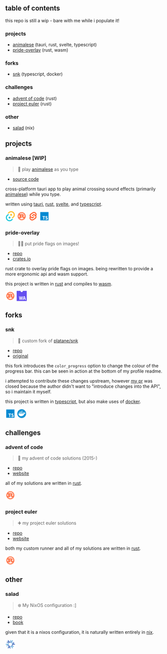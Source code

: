 ## table of contents

this repo is still a wip - bare with me while i populate it!

### projects

- [animalese](#animalese) (tauri, rust, svelte, typescript)
- [pride-overlay](#pride-overlay) (rust, wasm)

### forks

- [snk](#snk) (typescript, docker)

### challenges

- [advent of code](#advent-of-code) (rust)
- [project euler](#project-euler) (rust)

### other

- [salad](#salad) (nix)

## projects

### animalese [WIP]

> 🔔 play [animalese](https://nookipedia.com/wiki/Animalese) as you type

- [source code](https://github.com/isitreallyalive/animalese)

cross-platform tauri app to play animal crossing sound effects (primarily [animalese](https://nookipedia.com/wiki/Animalese)) while you type.

written using [tauri](https://tauri.app), [rust](https://rust-lang.org), [svelte](https://svelte.dev), and [typescript](https://typescriptlang.org).

<img src="icon/tauri.svg" height="32"> <img src="icon/rust.svg" height="32"> <img src="icon/svelte.svg" height="32"> <img src="icon/typescript.svg" height="32">

### pride-overlay

> 🏳️‍⚧️ put pride flags on images!

- [repo](https://github.com/isitreallyalive/pride-overlay)
- [crates.io](https://crates.io/crates/pride-overlay)

rust crate to overlay pride flags on images. being rewritten to provide a more ergonomic api and wasm support.

this project is written in [rust](https://rust-lang.org) and compiles to [wasm](https://webassembly.org/).

<img src="icon/rust.svg" height="32"> <img src="icon/wasm.svg" height="32">

## forks

### snk

> 🐍 custom fork of [platane/snk](https://github.com/platane/snk)

- [repo](https://github.com/isitreallyalive/snk)
- [original](https://github.com/platane/snk)

this fork introduces the `color_progress` option to change the colour of the progress bar. this can be seen in action at the bottom of my profile readme.

i attempted to contribute these changes upstream, however [my pr](https://github.com/Platane/snk/pull/155) was closed because the author didn't want to "introduce changes into the API", so i maintain it myself.

this project is written in [typescript](https://typescriptlang.org), but also make uses of [docker](https://docker.com).

<img src="icon/typescript.svg" height="32"> <img src="icon/docker.svg" height="32">

## challenges

### advent of code

> 🎄 my advent of code solutions (2015-)

- [repo](https://github.com/isitreallyalive/aoc)
- [website](https://adventofcode.com)

all of my solutions are written in [rust](https://rust-lang.org).

<img src="icon/rust.svg" height="32">

### project euler

> ➕ my project euler solutions

- [repo](https://github.com/isitreallyalive/euler)
- [website](https://project-euler.net)

both my custom runner and all of my solutions are written in [rust](https://rust-lang.org).

<img src="icon/rust.svg" height="32">

## other

### salad

> ❄️ My NixOS configuration :]

- [repo](https://github.com/isitreallyalive/salad)
- [book](https://salad.newty.dev)

given that it is a nixos configuration, it is naturally written entirely in [nix](https://nixos.org).

<img src="icon/nix.svg" height="32">